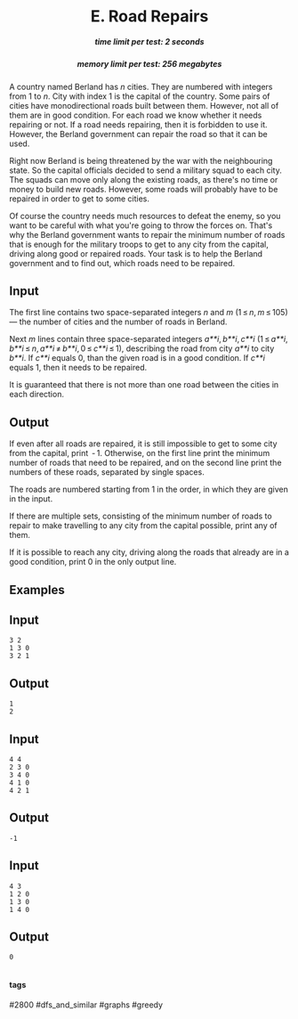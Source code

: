 <h1 style='text-align: center;'> E. Road Repairs</h1>

<h5 style='text-align: center;'>time limit per test: 2 seconds</h5>
<h5 style='text-align: center;'>memory limit per test: 256 megabytes</h5>

A country named Berland has *n* cities. They are numbered with integers from 1 to *n*. City with index 1 is the capital of the country. Some pairs of cities have monodirectional roads built between them. However, not all of them are in good condition. For each road we know whether it needs repairing or not. If a road needs repairing, then it is forbidden to use it. However, the Berland government can repair the road so that it can be used.

Right now Berland is being threatened by the war with the neighbouring state. So the capital officials decided to send a military squad to each city. The squads can move only along the existing roads, as there's no time or money to build new roads. However, some roads will probably have to be repaired in order to get to some cities.

Of course the country needs much resources to defeat the enemy, so you want to be careful with what you're going to throw the forces on. That's why the Berland government wants to repair the minimum number of roads that is enough for the military troops to get to any city from the capital, driving along good or repaired roads. Your task is to help the Berland government and to find out, which roads need to be repaired.

## Input

The first line contains two space-separated integers *n* and *m* (1 ≤ *n*, *m* ≤ 105) — the number of cities and the number of roads in Berland.

Next *m* lines contain three space-separated integers *a**i*, *b**i*, *c**i* (1 ≤ *a**i*, *b**i* ≤ *n*, *a**i* ≠ *b**i*, 0 ≤ *c**i* ≤ 1), describing the road from city *a**i* to city *b**i*. If *c**i* equals 0, than the given road is in a good condition. If *c**i* equals 1, then it needs to be repaired.

It is guaranteed that there is not more than one road between the cities in each direction.

## Output

If even after all roads are repaired, it is still impossible to get to some city from the capital, print  - 1. Otherwise, on the first line print the minimum number of roads that need to be repaired, and on the second line print the numbers of these roads, separated by single spaces.

The roads are numbered starting from 1 in the order, in which they are given in the input.

If there are multiple sets, consisting of the minimum number of roads to repair to make travelling to any city from the capital possible, print any of them.

If it is possible to reach any city, driving along the roads that already are in a good condition, print 0 in the only output line.

## Examples

## Input


```
3 2  
1 3 0  
3 2 1  

```
## Output


```
1  
2  

```
## Input


```
4 4  
2 3 0  
3 4 0  
4 1 0  
4 2 1  

```
## Output


```
-1  

```
## Input


```
4 3  
1 2 0  
1 3 0  
1 4 0  

```
## Output


```
0  
  

```


#### tags 

#2800 #dfs_and_similar #graphs #greedy 
